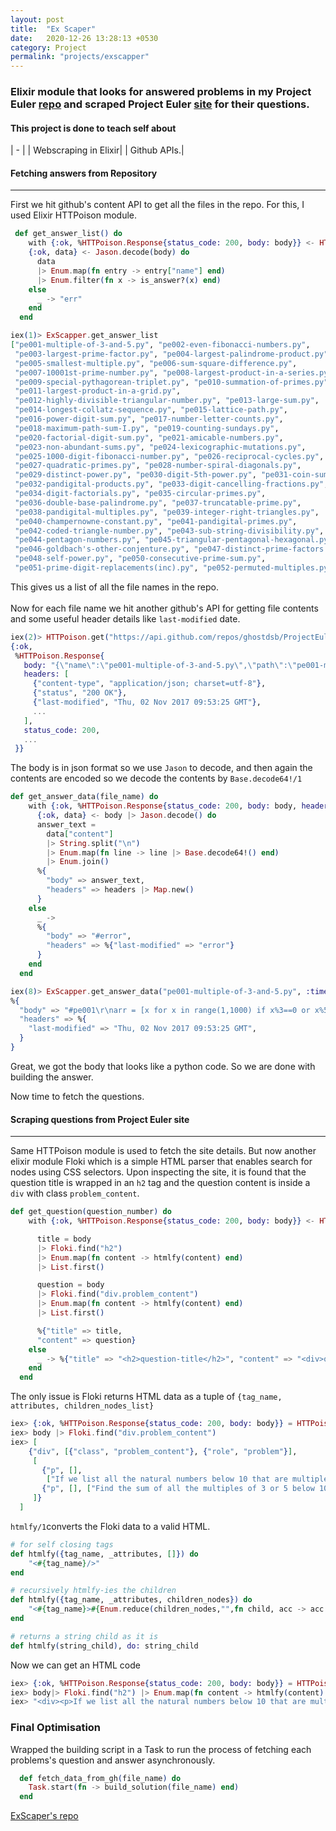 ```yaml
---
layout: post
title:  "Ex Scaper"
date:   2020-12-26 13:28:13 +0530
category: Project
permalink: "projects/exscapper"
---
```


### Elixir module that looks for answered problems in my Project Euler [repo](https://github.com/ghostdsb/ProjectEuler) and scraped Project Euler [site](https://projecteuler.net/archives) for their questions.

#### This project is done to teach self about 

| - |
| Webscraping in Elixir|
| Github APIs.|

#### Fetching answers from Repository
---

First we hit github's content API to get all the files in the repo. For this, I used Elixir HTTPoison module.

```elixir
 def get_answer_list() do
    with {:ok, %HTTPoison.Response{status_code: 200, body: body}} <- HTTPoison.get("https://api.github.com/repos/ghostdsb/ProjectEuler/contents"),
    {:ok, data} <- Jason.decode(body) do
      data
      |> Enum.map(fn entry -> entry["name"] end)
      |> Enum.filter(fn x -> is_answer?(x) end)
    else
      _ -> "err"
    end
  end
```
```elixir
iex(1)> ExScapper.get_answer_list
["pe001-multiple-of-3-and-5.py", "pe002-even-fibonacci-numbers.py",
 "pe003-largest-prime-factor.py", "pe004-largest-palindrome-product.py",
 "pe005-smallest-multiple.py", "pe006-sum-square-difference.py",
 "pe007-10001st-prime-number.py", "pe008-largest-product-in-a-series.py",
 "pe009-special-pythagorean-triplet.py", "pe010-summation-of-primes.py",
 "pe011-largest-product-in-a-grid.py",
 "pe012-highly-divisible-triangular-number.py", "pe013-large-sum.py",
 "pe014-longest-collatz-sequence.py", "pe015-lattice-path.py",
 "pe016-power-digit-sum.py", "pe017-number-letter-counts.py",
 "pe018-maximum-path-sum-I.py", "pe019-counting-sundays.py",
 "pe020-factorial-digit-sum.py", "pe021-amicable-numbers.py",
 "pe023-non-abundant-sums.py", "pe024-lexicographic-mutations.py",
 "pe025-1000-digit-fibonacci-number.py", "pe026-reciprocal-cycles.py",
 "pe027-quadratic-primes.py", "pe028-number-spiral-diagonals.py",
 "pe029-distinct-power.py", "pe030-digit-5th-power.py", "pe031-coin-sum.py",
 "pe032-pandigital-products.py", "pe033-digit-cancelling-fractions.py",
 "pe034-digit-factorials.py", "pe035-circular-primes.py",
 "pe036-double-base-palindrome.py", "pe037-truncatable-prime.py",
 "pe038-pandigital-multiples.py", "pe039-integer-right-triangles.py",
 "pe040-champernowne-constant.py", "pe041-pandigital-primes.py",
 "pe042-coded-triangle-number.py", "pe043-sub-string-divisibility.py",
 "pe044-pentagon-numbers.py", "pe045-triangular-pentagonal-hexagonal.py",
 "pe046-goldbach's-other-conjenture.py", "pe047-distinct-prime-factors.py",
 "pe048-self-power.py", "pe050-consecutive-prime-sum.py",
 "pe051-prime-digit-replacements(inc).py", "pe052-permuted-multiples.py", ...]
```
This gives us a list of all the file names in the repo. 
<br/>
<br/>
Now for each file name we hit another github's API for getting file contents and some useful header details like ```last-modified``` date.

```elixir
iex(2)> HTTPoison.get("https://api.github.com/repos/ghostdsb/ProjectEuler/contents/pe001-multiple-of-3-and-5.py?ref=master")
{:ok,
 %HTTPoison.Response{
   body: "{\"name\":\"pe001-multiple-of-3-and-5.py\",\"path\":\"pe001-multiple-of-3-and-5.py\",\"sha\":\"8f42d5105610d2625069cea1605ec833b0ba279a\",\"size\":79,\"url\":\"https://api.github.com/repos/ghostdsb/ProjectEuler/contents/pe001-multiple-of-3-and-5.py?ref=master\",\"html_url\":\"https://github.com/ghostdsb/ProjectEuler/blob/master/pe001-multiple-of-3-and-5.py\",\"git_url\":\"https://api.github.com/repos/ghostdsb/ProjectEuler/git/blobs/8f42d5105610d2625069cea1605ec833b0ba279a\",\"download_url\":\"https://raw.githubusercontent.com/ghostdsb/ProjectEuler/master/pe001-multiple-of-3-and-5.py\",\"type\":\"file\",\"content\":\"I3BlMDAxDQphcnIgPSBbeCBmb3IgeCBpbiByYW5nZSgxLDEwMDApIGlmIHgl\\nMz09MCBvciB4JTU9PTBdDQpwcmludChzdW0oYXJyKSkNCg==\\n\",\"encoding\":\"base64\",\"_links\":{\"self\":\"https://api.github.com/repos/ghostdsb/ProjectEuler/contents/pe001-multiple-of-3-and-5.py?ref=master\",\"git\":\"https://api.github.com/repos/ghostdsb/ProjectEuler/git/blobs/8f42d5105610d2625069cea1605ec833b0ba279a\",\"html\":\"https://github.com/ghostdsb/ProjectEuler/blob/master/pe001-multiple-of-3-and-5.py\"}}",
   headers: [
     {"content-type", "application/json; charset=utf-8"},
     {"status", "200 OK"},
     {"last-modified", "Thu, 02 Nov 2017 09:53:25 GMT"},
     ...
   ],   
   status_code: 200,
   ...
 }}
```

The body is in json format so we use ```Jason```  to decode, and then again the contents are encoded so we decode the contents by ```Base.decode64!/1```

```elixir
def get_answer_data(file_name) do
    with {:ok, %HTTPoison.Response{status_code: 200, body: body, headers: headers}} <- HTTPoison.get("https://api.github.com/repos/ghostdsb/ProjectEuler/contents/"<>file_name<>"?ref=master"),
      {:ok, data} <- body |> Jason.decode() do
      answer_text =
        data["content"]
        |> String.split("\n")
        |> Enum.map(fn line -> line |> Base.decode64!() end)
        |> Enum.join()
      %{
        "body" => answer_text,
        "headers" => headers |> Map.new()
      }
    else
      _ ->
      %{
        "body" => "#error",
        "headers" => %{"last-modified" => "error"}
      }
    end
  end
```
```elixir
iex(8)> ExScapper.get_answer_data("pe001-multiple-of-3-and-5.py", :timed)
%{
  "body" => "#pe001\r\narr = [x for x in range(1,1000) if x%3==0 or x%5==0]\r\nprint(sum(arr))\r\n",
  "headers" => %{
    "last-modified" => "Thu, 02 Nov 2017 09:53:25 GMT",
  }
}
```
Great, we got the body that looks like a python code. So we are done with building the answer.

Now time to fetch the questions.

#### Scraping questions from Project Euler site
---

Same HTTPoison module is used to fetch the site details. But now another elixir module Floki which is a simple HTML parser that enables search for nodes using CSS selectors. Upon inspecting the site, it is found that the question title is wrapped in an ```h2``` tag and the question content is inside a ```div``` with class ```problem_content```.

```elixir
def get_question(question_number) do
    with {:ok, %HTTPoison.Response{status_code: 200, body: body}} <- HTTPoison.get("https://projecteuler.net/problem=" <> question_number) do

      title = body
      |> Floki.find("h2")
      |> Enum.map(fn content -> htmlfy(content) end)
      |> List.first()

      question = body
      |> Floki.find("div.problem_content")
      |> Enum.map(fn content -> htmlfy(content) end)
      |> List.first()

      %{"title" => title,
      "content" => question}
    else
      _ -> %{"title" => "<h2>question-title</h2>", "content" => "<div>question-body</div>"}
    end
  end
```

The only issue is Floki returns HTML data as a tuple of ```{tag_name, attributes, children_nodes_list}```

```elixir
iex> {:ok, %HTTPoison.Response{status_code: 200, body: body}} = HTTPoison.get("https://projecteuler.net/problem=001")
iex> body |> Floki.find("div.problem_content")
iex> [
    {"div", [{"class", "problem_content"}, {"role", "problem"}],
     [
       {"p", [],
        ["If we list all the natural numbers below 10 that are multiples of 3 or 5, we get 3, 5, 6 and 9. The sum of these multiples is 23."]},
       {"p", [], ["Find the sum of all the multiples of 3 or 5 below 1000."]}
     ]}
  ]
```

```htmlfy/1```converts the Floki data to a valid HTML.

```elixir
# for self closing tags
def htmlfy({tag_name, _attributes, []}) do
    "<#{tag_name}/>"
end

# recursively htmlfy-ies the children
def htmlfy({tag_name, _attributes, children_nodes}) do
    "<#{tag_name}>#{Enum.reduce(children_nodes,"",fn child, acc -> acc <> htmlfy(child) end )}</#{tag_name}>"
end

# returns a string child as it is
def htmlfy(string_child), do: string_child
```

Now we can get an HTML code
```elixir
iex> {:ok, %HTTPoison.Response{status_code: 200, body: body}} = HTTPoison.get("https://projecteuler.net/problem=001")
iex> body|> Floki.find("h2") |> Enum.map(fn content -> htmlfy(content) end) |> List.first()
iex> "<div><p>If we list all the natural numbers below 10 that are multiples of 3 or 5, we get 3, 5, 6 and 9. The sum of these multiples is 23.</p><p>Find the sum of all the multiples of 3 or 5 below 1000.</p></div>"
```

### Final Optimisation

Wrapped the building script in a Task to run the process of fetching each problems's question and answer asynchronously.
```elixir
  def fetch_data_from_gh(file_name) do
    Task.start(fn -> build_solution(file_name) end)
  end
```

[ExScaper's repo](https://github.com/ghostdsb/ex_scapper)